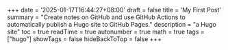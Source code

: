 +++
date = '2025-01-17T16:44:27+08:00'
draft = false
title = 'My First Post'
summary = "Create notes on GitHub and use GitHub Actions to automatically publish a Hugo site to GitHub Pages."
description = "a Hugo site"
toc = true
readTime = true
autonumber = true
math = true
tags = ["hugo"]
showTags = false
hideBackToTop = false
+++
